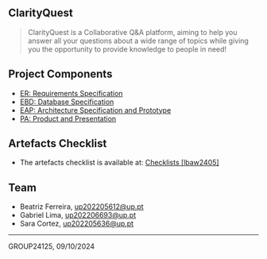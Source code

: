 ## ClarityQuest

> ClarityQuest is a Collaborative Q&A platform, aiming to help you answer all your questions about a wide range of topics while giving you the opportunity to provide knowledge to people in need!

## Project Components

* [ER: Requirements Specification](https://gitlab.up.pt/lbaw/lbaw2425/lbaw24125/-/wikis/er)
* [EBD: Database Specification](https://gitlab.up.pt/lbaw/lbaw2425/lbaw24125/-/wikis/ebd)
* [EAP: Architecture Specification and Prototype](https://gitlab.up.pt/lbaw/lbaw2425/lbaw24125/-/wikis/eap)
* [PA: Product and Presentation](https://gitlab.up.pt/lbaw/lbaw2425/lbaw24125/-/wikis/pa)

## Artefacts Checklist

* The artefacts checklist is available at: [Checklists [lbaw2405]](https://docs.google.com/spreadsheets/d/1wYn5ffQm20_wKMxD2ZR3perkGi6s6RD3p_9f2RkwdUA/edit?gid=1236141839#gid=1236141839)

## Team

* Beatriz Ferreira, up202205612@up.pt
* Gabriel Lima, up202206693@up.pt
* Sara Cortez, up202205636@up.pt

***
GROUP24125, 09/10/2024
